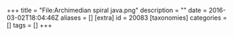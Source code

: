 +++
title = "File:Archimedian spiral java.png"
description = ""
date = 2016-03-02T18:04:46Z
aliases = []
[extra]
id = 20083
[taxonomies]
categories = []
tags = []
+++


